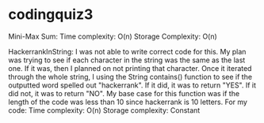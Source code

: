 # codingquiz3
Mini-Max Sum: 
Time complexity: O(n)
Storage Complexity: O(n)

HackerrankInString: 
I was not able to write correct code for this. My plan was trying to see if each character in the string was the same as the last one. If it was, then I planned on not printing that character. Once it iterated through the whole string, I using the String contains() function to see if the outputted word spelled out "hackerrank". If it did, it was to return "YES". If it did not, it was to return "NO". My base case for this function was if the length of the code was less than 10 since hackerrank is 10 letters.
For my code: 
Time complexity: O(n)
Storage complexity: Constant
